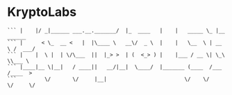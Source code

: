# KryptoLabs
```  ____  __.                      __           .____          ___.                    
``` |    |/ _|______ ___.__._______/  |_  ____   |    |   _____ \_ |__   ______ 
``` |      < \_  __ <   |  |\____ \   __\/  _ \  |    |   \__  \ | __ \ /  ___/ 
``` |    |  \ |  | \/\___  ||  |_> >  | (  <_> ) |    |___ / __ \| \_\ \\___ \  
``` |____|__ \|__|   / ____||   __/|__|  \____/  |_______ (____  /___  /____  > 
```         \/       \/     |__|                         \/    \/    \/     \/  
```
